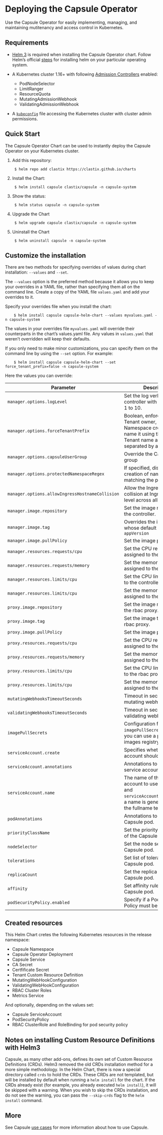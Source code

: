 # Deploying the Capsule Operator

Use the Capsule Operator for easily implementing, managing, and maintaining mutitenancy and access control in Kubernetes.

## Requirements

* [Helm 3](https://github.com/helm/helm/releases) is required when installing the Capsule Operator chart. Follow Helm’s official [steps](https://helm.sh/docs/intro/install/) for installing helm on your particular operating system.

* A Kubernetes cluster 1.16+ with following [Admission Controllers](https://kubernetes.io/docs/reference/access-authn-authz/admission-controllers/) enabled:

    * PodNodeSelector
    * LimitRanger
    * ResourceQuota
    * MutatingAdmissionWebhook
    * ValidatingAdmissionWebhook

* A [`kubeconfig`](https://kubernetes.io/docs/concepts/configuration/organize-cluster-access-kubeconfig/) file accessing the Kubernetes cluster with cluster admin permissions.

## Quick Start

The Capsule Operator Chart can be used to instantly deploy the Capsule Operator on your Kubernetes cluster.

1. Add this repository:

        $ helm repo add clastix https://clastix.github.io/charts

2. Install the Chart:

        $ helm install capsule clastix/capsule -n capsule-system

3. Show the status:

        $ helm status capsule -n capsule-system

4. Upgrade the Chart

        $ helm upgrade capsule clastix/capsule -n capsule-system

5. Uninstall the Chart
   
        $ helm uninstall capsule -n capsule-system

## Customize the installation

There are two methods for specifying overrides of values during chart installation: `--values` and `--set`.

The `--values` option is the preferred method because it allows you to keep your overrides in a YAML file, rather than specifying them all on the command line. Create a copy of the YAML file `values.yaml` and add your overrides to it.

Specify your overrides file when you install the chart:

        $ helm install capsule capsule-helm-chart --values myvalues.yaml -n capsule-system   

The values in your overrides file `myvalues.yaml` will override their counterparts in the chart’s values.yaml file. Any values in `values.yaml` that weren’t overridden will keep their defaults.

If you only need to make minor customizations, you can specify them on the command line by using the `--set` option. For example:

        $ helm install capsule capsule-helm-chart --set force_tenant_prefix=false -n capsule-system

Here the values you can override:

Parameter | Description | Default
--- | --- | ---
`manager.options.logLevel` | Set the log verbosity of the controller with a value from 1 to 10.| `4`
`manager.options.forceTenantPrefix` | Boolean, enforces the Tenant owner, during Namespace creation, to name it using the selected Tenant name as prefix, separated by a dash | `false`
`manager.options.capsuleUserGroup` | Override the Capsule user group | `capsule.clastix.io`
`manager.options.protectedNamespaceRegex` | If specified, disallows creation of namespaces matching the passed regexp | `null`
`manager.options.allowIngressHostnameCollision` | Allow the Ingress hostname collision at Ingress resource level across all the Tenants | `true`
`manager.image.repository` | Set the image repository of the controller. | `quay.io/clastix/capsule`
`manager.image.tag` | Overrides the image tag whose default is the chart. `appVersion` | `null`
`manager.image.pullPolicy` | Set the image pull policy. | `IfNotPresent`
`manager.resources.requests/cpu` | Set the CPU requests assigned to the controller. | `200m`
`manager.resources.requests/memory` | Set the memory requests assigned to the controller. | `128Mi`
`manager.resources.limits/cpu` | Set the CPU limits assigned to the controller. | `200m`
`manager.resources.limits/cpu` | Set the memory limits assigned to the controller. | `128Mi`
`proxy.image.repository` | Set the image repository of the rbac proxy. | `gcr.io/kubebuilder/kube-rbac-proxy`
`proxy.image.tag` | Set the image tag of the rbac proxy. | `v0.5.0`
`proxy.image.pullPolicy` | Set the image pull policy. | `IfNotPresent`
`proxy.resources.requests/cpu` | Set the CPU requests assigned to the rbac proxy. | `10m`
`proxy.resources.requests/memory` | Set the memory requests assigned to the rbac proxy. | `64Mi`
`proxy.resources.limits/cpu` | Set the CPU limits assigned to the rbac proxy. | `100m`
`proxy.resources.limits/cpu` | Set the memory limits assigned to the rbac proxy. | `128Mi`
`mutatingWebhooksTimeoutSeconds` | Timeout in seconds for mutating webhooks. | `30`
`validatingWebhooksTimeoutSeconds` | Timeout in seconds for validating webhooks. | `30`
`imagePullSecrets` | Configuration for `imagePullSecrets` so that you can use a private images registry. | `[]`
`serviceAccount.create` | Specifies whether a service account should be created. | `true`
`serviceAccount.annotations` | Annotations to add to the service account. | `{}`
`serviceAccount.name` | The name of the service account to use. If not set and `serviceAccount.create=true`, a name is generated using the fullname template | `capsule`
`podAnnotations` | Annotations to add to the Capsule pod. | `{}`
`priorityClassName` | Set the priority class name of the Capsule pod. | `null`
`nodeSelector` | Set the node selector for the Capsule pod. | `{}`
`tolerations` | Set list of tolerations for the Capsule pod. | `[]`
`replicaCount` | Set the replica count for Capsule pod. | `1`
`affinity` | Set affinity rules for the Capsule pod. | `{}`
`podSecurityPolicy.enabled` | Specify if a Pod Security Policy must be created. | `false`

## Created resources

This Helm Chart cretes the following Kubernetes resources in the release namespace:

* Capsule Namespace
* Capsule Operator Deployment
* Capsule Service
* CA Secret
* Certfificate Secret
* Tenant Custom Resource Definition
* MutatingWebHookConfiguration
* ValidatingWebHookConfiguration
* RBAC Cluster Roles
* Metrics Service

And optionally, depending on the values set:

* Capsule ServiceAccount
* PodSecurityPolicy
* RBAC ClusterRole and RoleBinding for pod security policy

## Notes on installing Custom Resource Definitions with Helm3

Capsule, as many other add-ons, defines its own set of Custom Resource Definitions (CRDs). Helm3 removed the old CRDs installation method for a more simple methodology. In the Helm Chart, there is now a special directory called `crds` to hold the CRDs. These CRDs are not templated, but will be installed by default when running a `helm install` for the chart. If the CRDs already exist (for example, you already executed `helm install`), it will be skipped with a warning. When you wish to skip the CRDs installation, and do not see the warning, you can pass the `--skip-crds` flag to the `helm install` command.

## More

See Capsule [use cases](https://github.com/clastix/capsule/blob/master/use_cases.md) for more information about how to use Capsule.
